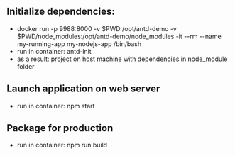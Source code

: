 ## Initialize dependencies:
* docker run -p 9988:8000 -v $PWD:/opt/antd-demo -v $PWD/node_modules:/opt/antd-demo/node_modules -it --rm  --name my-running-app my-nodejs-app /bin/bash
* run in container: antd-init
* as a result: project on host machine with dependencies in node_module folder

## Launch application on web server
* run in container: npm start

## Package for production
* run in container: npm run build
